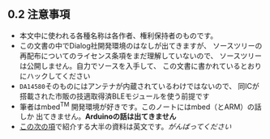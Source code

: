 ## 0.2 注意事項
* 本文中に使われる各種名称は各作者、権利保持者のものです。
* この文書の中でDialog社開発環境のはなしが出てきますが、
ソースツリーの再配布についてのライセンス条項をまだ理解していないので、
ソースツリーは公開しません。自力でソースを入手して、
この文書に書かれているとおりにハックしてください
* `DA14580`そのものにはアンテナが内蔵されているわけではないので、
同ICが搭載された市販の技適取得済BLEモジュールを使う前提です
* 筆者はmbed<sup>TM</sup> 開発環境が好きです。このノートにはmbed（とARM）の話しか
出てきません。**Arduinoの話は出てきません**
* [この次の項](0.4_references.md)で紹介する大半の資料は英文です。_がんばってください_
